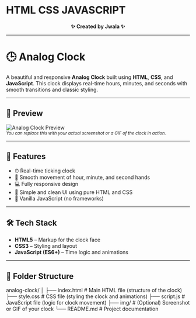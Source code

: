 # HTML CSS JAVASCRIPT

<p align="center">
  <b>✨ Created by Jwala ✨</b>
</p>

---

# 🕒 Analog Clock

A beautiful and responsive **Analog Clock** built using **HTML**, **CSS**, and **JavaScript**. This clock displays real-time hours, minutes, and seconds with smooth transitions and classic styling.

---

## 📸 Preview

![Analog Clock Preview](preview.png)  
<sub>*You can replace this with your actual screenshot or a GIF of the clock in action.*</sub>

---

## 🚀 Features

- ⏰ Real-time ticking clock
- 🧭 Smooth movement of hour, minute, and second hands
- 💻 Fully responsive design
- 🎨 Simple and clean UI using pure HTML and CSS
- 🧠 Vanilla JavaScript (no frameworks)

---

## 🛠️ Tech Stack

- **HTML5** – Markup for the clock face
- **CSS3** – Styling and layout
- **JavaScript (ES6+)** – Time logic and animations

---

## 📂 Folder Structure
analog-clock/
│
├── index.html     # Main HTML file (structure of the clock)
├── style.css      # CSS file (styling the clock and animations)
├── script.js      # JavaScript file (logic for clock movement)
├── img/           # (Optional) Screenshot or GIF of your clock
└── README.md      # Project documentation

